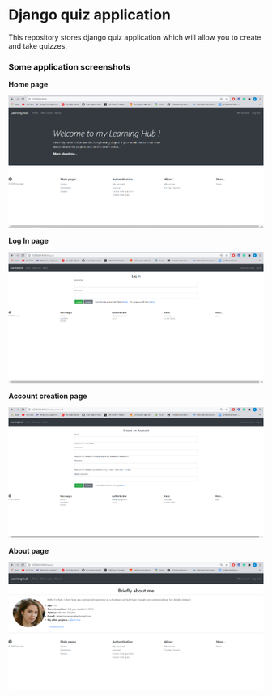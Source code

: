 # Django quiz application
This repository stores django quiz application which will allow you to create and take quizzes.

### Some application screenshots

**Home page**

![Home_page](/screenshots/home_page.png?raw=true "Home page view")


**Log In page**

![Log In_page](/screenshots/log_in_page.png?raw=true "Home page view")



**Account creation page**

![Account creation page](/screenshots/create_account_page.png?raw=true "Home page view")



**About page**

![About_page](/screenshots/about_page.png?raw=true "Home page view")

